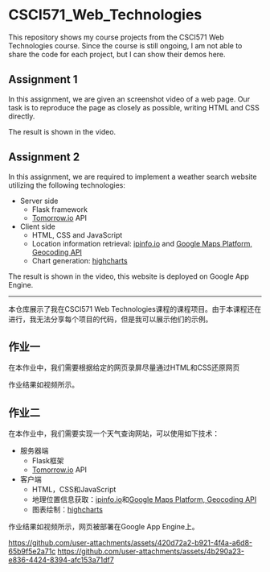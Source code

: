 # CSCI571_Web_Technologies
This repository shows my course projects from the CSCI571 Web Technologies course. Since the course is still ongoing, I am not able to share the code for each project, but I can show their demos here.
## Assignment 1
In this assignment, we are given an screenshot video of a web page. Our task is to reproduce the page as closely as possible, writing HTML and CSS directly.

The result is shown in the video.

## Assignment 2
In this assignment, we are required to implement a weather search website utilizing the following technologies:
- Server side
  - Flask framework
  - [Tomorrow.io](https://app.tomorrow.io/) API
- Client side
  - HTML, CSS and JavaScript
  - Location information retrieval: [ipinfo.io](https://ipinfo.io/) and [Google Maps Platform, Geocoding API](https://developers.google.com/maps/documentation/geocoding/start)
  - Chart generation: [highcharts](https://www.highcharts.com/)

The result is shown in the video, this website is deployed on Google App Engine.

---
本仓库展示了我在CSCI571 Web Technologies课程的课程项目。由于本课程还在进行，我无法分享每个项目的代码，但是我可以展示他们的示例。
## 作业一
在本作业中，我们需要根据给定的网页录屏尽量通过HTML和CSS还原网页

作业结果如视频所示。

## 作业二
在本作业中，我们需要实现一个天气查询网站，可以使用如下技术：
- 服务器端
  - Flask框架
  - [Tomorrow.io](https://app.tomorrow.io/) API
- 客户端
  - HTML，CSS和JavaScript
  - 地理位置信息获取：[ipinfo.io](https://ipinfo.io/)和[Google Maps Platform, Geocoding API](https://developers.google.com/maps/documentation/geocoding/start)
  - 图表绘制：[highcharts](https://www.highcharts.com/)

作业结果如视频所示，网页被部署在Google App Engine上。

https://github.com/user-attachments/assets/420d72a2-b921-4f4a-a6d8-65b9f5e2a71c
https://github.com/user-attachments/assets/4b290a23-e836-4424-8394-afc153a71df7